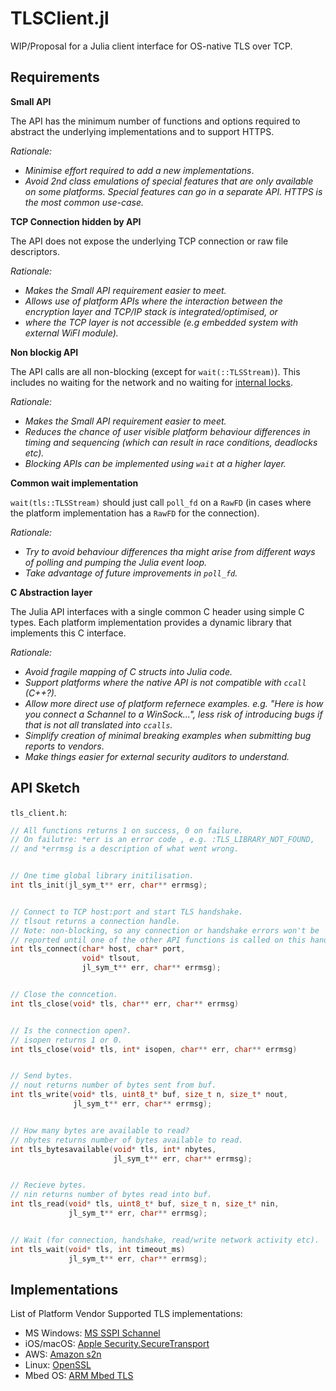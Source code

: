 # TLSClient.jl


WIP/Proposal for a Julia client interface for OS-native TLS over TCP.


## Requirements

**Small API**

The API has the minimum number of functions and options required to
abstract the underlying implementations and to support HTTPS. 

_Rationale:_
 - _Minimise effort required to add a new implementations_. 
 - _Avoid 2nd class emulations of special features that are only
   available on some platforms. Special features can go in a
   separate API. HTTPS is the most common use-case._


**TCP Connection hidden by API**

The API does not expose the underlying TCP connection or raw file descriptors.

_Rationale:_
 -  _Makes the Small API requirement easier to meet._
 -  _Allows use of platform APIs where the interaction between the
    encryption layer and TCP/IP stack is integrated/optimised, or_
 -  _where the TCP layer is not accessible (e.g embedded system with
    external WiFI module)._


**Non blockig API**

The API calls are all non-blocking (except for `wait(::TLSStream)`).
This includes no waiting for the network and no waiting for
[internal locks](https://github.com/JuliaWeb/MbedTLS.jl/blob/master/src/ssl.jl#L211).

_Rationale:_
 - _Makes the Small API requirement easier to meet._
 - _Reduces the chance of user visible platform behaviour differences
   in timing and sequencing (which can result in race conditions,
   deadlocks etc)._
 - _Blocking APIs can be implemented  using `wait` at a higher layer._


**Common wait implementation**

`wait(tls::TLSStream)` should just call `poll_fd` on a `RawFD` (in cases
where the platform implementation has a `RawFD` for the connection).

_Rationale:_
 - _Try to avoid behaviour differences tha might arise from different
   ways of polling and pumping the Julia event loop._
 - _Take advantage of future improvements in `poll_fd`._


**C Abstraction layer**

The Julia API interfaces with a single common C header using simple C types.
Each platform implementation provides a dynamic library that implements this
C interface.

_Rationale:_
 - _Avoid fragile mapping of C structs into Julia code._
 - _Support platforms where the native API is not compatible with
   `ccall` (C++?)._
 - _Allow more direct use of platform refernece examples. e.g.
   "Here is how you connect a Schannel to a WinSock...",
   less risk of introducing bugs if that is not all translated into `ccalls`._
 - _Simplify creation of minimal breaking examples when submitting bug reports
   to vendors_.
 - _Make things easier for external security auditors to understand._
            

## API Sketch

`tls_client.h`:

```C
// All functions returns 1 on success, 0 on failure.
// On failutre: *err is an error code , e.g. :TLS_LIBRARY_NOT_FOUND,
// and *errmsg is a description of what went wrong.


// One time global library initilisation.
int tls_init(jl_sym_t** err, char** errmsg);


// Connect to TCP host:port and start TLS handshake.
// tlsout returns a connection handle.
// Note: non-blocking, so any connection or handshake errors won't be
// reported until one of the other API functions is called on this handle.
int tls_connect(char* host, char* port,
                void* tlsout,
                jl_sym_t** err, char** errmsg);


// Close the conncetion.
int tls_close(void* tls, char** err, char** errmsg)


// Is the connection open?.
// isopen returns 1 or 0.
int tls_close(void* tls, int* isopen, char** err, char** errmsg)


// Send bytes.
// nout returns number of bytes sent from buf.
int tls_write(void* tls, uint8_t* buf, size_t n, size_t* nout,
              jl_sym_t** err, char** errmsg);


// How many bytes are available to read?
// nbytes returns number of bytes available to read.
int tls_bytesavailable(void* tls, int* nbytes,
                       jl_sym_t** err, char** errmsg);


// Recieve bytes.
// nin returns number of bytes read into buf.
int tls_read(void* tls, uint8_t* buf, size_t n, size_t* nin,
             jl_sym_t** err, char** errmsg);


// Wait (for connection, handshake, read/write network activity etc).
int tls_wait(void* tls, int timeout_ms)
             jl_sym_t** err, char** errmsg);
```


## Implementations

List of Platform Vendor Supported TLS implementations:
 - MS Windows: [MS SSPI Schannel](https://msdn.microsoft.com/en-us/library/windows/desktop/aa374782(v=vs.85).aspx)
 - iOS/macOS: [Apple Security.SecureTransport](https://developer.apple.com/documentation/security/secure_transport)
 - AWS: [Amazon s2n](https://github.com/awslabs/s2n)
 - Linux: [OpenSSL](https://www.openssl.org)
 - Mbed OS: [ARM Mbed TLS](https://github.com/ARMmbed/mbedtls)
